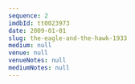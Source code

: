 ```yaml
---
sequence: 2
imdbId: tt0023973
date: 2009-01-01
slug: the-eagle-and-the-hawk-1933
medium: null
venue: null
venueNotes: null
mediumNotes: null
---
```


